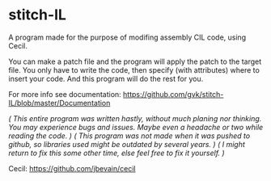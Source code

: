 # stitch-IL

A program made for the purpose of modifing assembly CIL code, using Cecil.

You can make a patch file and the program will apply the patch to the target file.
You only have to write the code, then specify (with attributes) where to insert your code. And this program will do the rest for you.

For more info see documentation: https://github.com/gvk/stitch-IL/blob/master/Documentation


_( This entire program was written hastly, without much planing nor thinking. You may experience bugs and issues. Maybe even a headache or two while reading the code. )_
_( This program was not made when it was pushed to github, so libraries used might be outdated by several years. )_
_( I might return to fix this some other time, else feel free to fix it yourself. )_

Cecil: https://github.com/jbevain/cecil
